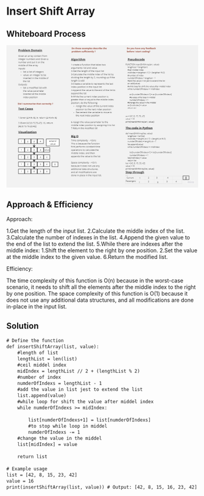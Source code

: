 # Insert Shift Array

## Whiteboard Process
![WhiteboardWorkflow01](../img/whiteboard%20array-insert-shift.jpg)

## Approach & Efficiency
Approach:

1.Get the length of the input list.
2.Calculate the middle index of the list.
3.Calculate the number of indexes in the list.
4.Append the given value to the end of the list to extend the list.
5.While there are indexes after the middle index:
  1.Shift the element to the right by one position.
  2.Set the value at the middle index to the given value.
6.Return the modified list.

Efficiency:

The time complexity of this function is O(n) because in the worst-case scenario, it needs to shift all the elements after the middle index to the right by one position.
The space complexity of this function is O(1) because it does not use any additional data structures, and all modifications are done in-place in the input list.

## Solution
```
# Define the function
def insertShiftArray(list, value):
    #length of list
    lengthList = len(list)
    #ceil middel index
    midIndex = lengthList // 2 + (lengthList % 2)
    #number of index
    numderOfIndexs = lengthList - 1
    #add the value in list jest to extend the list
    list.append(value)
    #while loop for shift the value after middel index
    while numderOfIndexs >= midIndex:
        
        list[numderOfIndexs+1] = list[numderOfIndexs]
        #to stop while loop in middel
        numderOfIndexs -= 1
    #change the value in the middel    
    list[midIndex] = value

    return list

# Example usage
list = [42, 8, 15, 23, 42]
value = 16
print(insertShiftArray(list, value)) # Output: [42, 8, 15, 16, 23, 42]
```